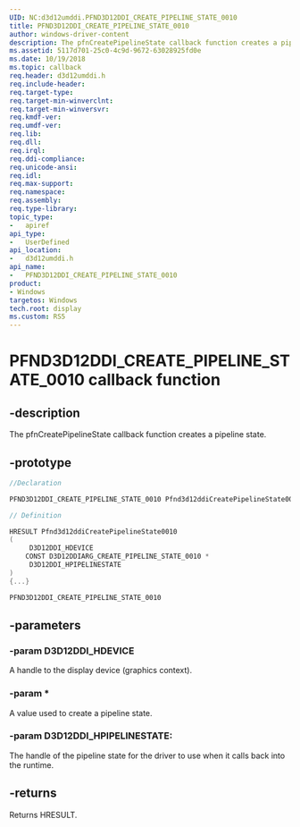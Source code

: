 ```yaml
---
UID: NC:d3d12umddi.PFND3D12DDI_CREATE_PIPELINE_STATE_0010
title: PFND3D12DDI_CREATE_PIPELINE_STATE_0010
author: windows-driver-content
description: The pfnCreatePipelineState callback function creates a pipeline state.
ms.assetid: 5117d701-25c0-4c9d-9672-63028925fd0e
ms.date: 10/19/2018
ms.topic: callback
req.header: d3d12umddi.h
req.include-header:
req.target-type:
req.target-min-winverclnt:
req.target-min-winversvr:
req.kmdf-ver:
req.umdf-ver:
req.lib:
req.dll:
req.irql: 
req.ddi-compliance:
req.unicode-ansi:
req.idl:
req.max-support:
req.namespace:
req.assembly:
req.type-library: 
topic_type: 
-	apiref
api_type: 
-	UserDefined
api_location: 
-	d3d12umddi.h
api_name: 
-	PFND3D12DDI_CREATE_PIPELINE_STATE_0010
product: 
- Windows
targetos: Windows
tech.root: display
ms.custom: RS5
---
```


# PFND3D12DDI_CREATE_PIPELINE_STATE_0010 callback function

## -description

The pfnCreatePipelineState callback function creates a pipeline state.

## -prototype

```cpp
//Declaration

PFND3D12DDI_CREATE_PIPELINE_STATE_0010 Pfnd3d12ddiCreatePipelineState0010; 

// Definition

HRESULT Pfnd3d12ddiCreatePipelineState0010 
(
	 D3D12DDI_HDEVICE
	CONST D3D12DDIARG_CREATE_PIPELINE_STATE_0010 *
	 D3D12DDI_HPIPELINESTATE
)
{...}

PFND3D12DDI_CREATE_PIPELINE_STATE_0010 


```

## -parameters

### -param D3D12DDI_HDEVICE  

A handle to the display device (graphics context).
 
### -param * 

A value used to create a pipeline state.

### -param D3D12DDI_HPIPELINESTATE: 

The handle of the pipeline state for the driver to use when it calls back into the runtime.

## -returns

Returns HRESULT.

